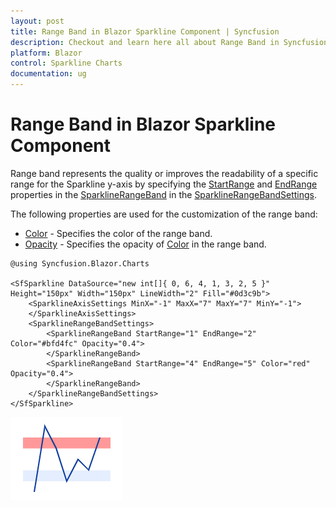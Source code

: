 ```yaml
---
layout: post
title: Range Band in Blazor Sparkline Component | Syncfusion
description: Checkout and learn here all about Range Band in Syncfusion Blazor Sparkline component and much more.
platform: Blazor
control: Sparkline Charts
documentation: ug
---
```


# Range Band in Blazor Sparkline Component

Range band represents the quality or improves the readability of a specific range for the Sparkline y-axis by specifying the [StartRange](https://help.syncfusion.com/cr/blazor/Syncfusion.Blazor.Charts.SparklineRangeBand.html#Syncfusion_Blazor_Charts_SparklineRangeBand_StartRange) and [EndRange](https://help.syncfusion.com/cr/blazor/Syncfusion.Blazor.Charts.SparklineRangeBand.html#Syncfusion_Blazor_Charts_SparklineRangeBand_EndRange) properties in the [SparklineRangeBand](https://help.syncfusion.com/cr/blazor/Syncfusion.Blazor.Charts.SparklineRangeBand.html) in the [SparklineRangeBandSettings](https://help.syncfusion.com/cr/blazor/Syncfusion.Blazor.Charts.SparklineRangeBandSettings.html).

The following properties are used for the customization of the range band:

* [Color](https://help.syncfusion.com/cr/blazor/Syncfusion.Blazor.Charts.SparklineRangeBand.html#Syncfusion_Blazor_Charts_SparklineRangeBand_Color) - Specifies the color of the range band.
* [Opacity](https://help.syncfusion.com/cr/blazor/Syncfusion.Blazor.Charts.SparklineRangeBand.html#Syncfusion_Blazor_Charts_SparklineRangeBand_Opacity) - Specifies the opacity of [Color](https://help.syncfusion.com/cr/blazor/Syncfusion.Blazor.Charts.SparklineRangeBand.html#Syncfusion_Blazor_Charts_SparklineRangeBand_Color) in the range band.

```cshtml
@using Syncfusion.Blazor.Charts

<SfSparkline DataSource="new int[]{ 0, 6, 4, 1, 3, 2, 5 }" Height="150px" Width="150px" LineWidth="2" Fill="#0d3c9b">
    <SparklineAxisSettings MinX="-1" MaxX="7" MaxY="7" MinY="-1">
    </SparklineAxisSettings>
    <SparklineRangeBandSettings>
        <SparklineRangeBand StartRange="1" EndRange="2" Color="#bfd4fc" Opacity="0.4">
        </SparklineRangeBand>
        <SparklineRangeBand StartRange="4" EndRange="5" Color="red" Opacity="0.4">
        </SparklineRangeBand>
    </SparklineRangeBandSettings>
</SfSparkline>
```

![Sparkline Charts with multiple range band](./images/rangeband/MultipleRangeBand.png)
